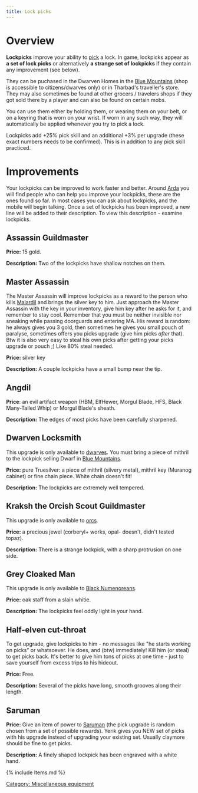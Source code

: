 ```yaml
---
title: Lock picks
---
```


# Overview

**Lockpicks** improve your ability to [pick](pick "wikilink") a lock. In
game, lockpicks appear as **a set of lock picks** or alternatively **a
strange set of lockpicks** if they contain any improvement (see below).

They can be puchased in the Dwarven Homes in the [Blue
Mountains](Blue_Mountains "wikilink") (shop is accessible to
citizens/dwarves only) or in Tharbad's traveller's store. They may also
sometimes be found at other grocers / travelers shops if they got sold
there by a player and can also be found on certain mobs.

You can use them either by holding them, or wearing them on your belt,
or on a keyring that is worn on your wrist. If worn in any such way,
they will automatically be applied whenever you try to pick a lock.

<spoiler> Lockpicks add +25% pick skill and an additional +3% per
upgrade (these exact numbers needs to be confirmed). This is in addition
to any pick skill practiced. </spoiler>

# Improvements

Your lockpicks can be improved to work faster and better. Around
[Arda](Arda "wikilink") you will find people who can help you improve
your lockpicks, these are the ones found so far. In most cases you can
ask about lockpicks, and the mobile will begin talking. Once a set of
lockpicks has been improved, a new line will be added to their
description. To view this description - examine lockpicks.

<spoiler>

## Assassin Guildmaster

**Price:** 15 gold.

**Description:** Two of the lockpicks have shallow notches on them.

## Master Assassin

The Master Assassin will improve lockpicks as a reward to the person who
kills [Malardil](Malardil "wikilink") and brings the silver key to him.
Just approach the Master Assassin with the key in your inventory, give
him key after he asks for it, and remember to stay cool. Remember that
you must be neither invisible nor sneaking while passing doorguards and
entering MA. His reward is random: he always gives you 3 gold, then
sometimes he gives you small pouch of paralyse, sometimes offers you
picks upgrade (give him picks _after_ that). Btw it is also very easy
to steal his own picks after getting your picks upgrade or pouch ;) Like
80% steal needed.

**Price:** silver key

**Description:** A couple lockpicks have a small bump near the tip.

## Angdil

**Price**: an evil artifact weapon (HBM, ElfHewer, Morgul Blade, HFS,
Black Many-Tailed Whip) or Morgul Blade's sheath.

**Description:** The edges of most picks have been carefully sharpened.

## Dwarven Locksmith

This upgrade is only available to [dwarves](dwarf "wikilink"). You must
bring a piece of mithril to the lockpick selling Dwarf in [Blue
Mountains](Blue_Mountains "wikilink").

**Price:** pure Truesilver: a piece of mithril (silvery metal), mithril
key (Muranog cabinet) or fine chain piece. White chain doesn't fit!

**Description:** The lockpicks are extremely well tempered.

## Kraksh the Orcish Scout Guildmaster

This upgrade is only available to [orcs](orc "wikilink").

**Price:** a precious jewel (corberyl+ works, opal- doesn't, didn't
tested topaz).

**Description:** There is a strange lockpick, with a sharp protrusion on
one side.

## Grey Cloaked Man

This upgrade is only available to [Black
Numenoreans](Black_Numenorean "wikilink").

**Price:** oak staff from a slain whitie.

**Description:** The lockpicks feel oddly light in your hand.

## Half-elven cut-throat

To get upgrade, give lockpicks to him - no messages like "he starts
working on picks" or whatsoever. He does, and (btw) immediately! Kill
him (or steal) to get picks back. It's better to give him tons of picks
at one time - just to save yourself from excess trips to his hideout.

**Price:** Free.

**Description:** Several of the picks have long, smooth grooves along
their length.

## Saruman

**Price:** Give an item of power to [Saruman](Saruman "wikilink") (the
pick upgrade is random chosen from a set of possible rewards). Yerik
gives you NEW set of picks with his upgrade instead of upgrading your
existing set. Usually claymore should be fine to get picks.

**Description:** A finely shaped lockpick has been engraved with a white
hand.

</spoiler>

{% include Items.md %}

[Category: Miscellaneous
equipment](Category:_Miscellaneous_equipment "wikilink")